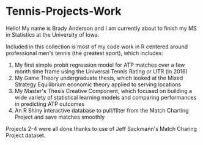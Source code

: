 # Tennis-Projects-Work

Hello! My name is Brady Anderson and I am currently about to finish my MS in Statistics at the University of Iowa.

Included in this collection is most of my code work in R centered around professional men's tennis (the greatest sport), which includes:

1. My first simple probit regression model for ATP matches over a few month time frame using the Universal Tennis Rating or UTR (in 2016)
2. My Game Theory undergraduate thesis, which looked at the Mixed Strategy Equilibrium economic theory applied to serving locations
3. My Master's Thesis Creative Component, which focused on building a wide variety of statistical learning models and comparing performances in predicting ATP outcomes
4. An R Shiny interactive database to pull/filter from the Match Charting Project and save matches smoothly

Projects 2-4 were all done thanks to use of Jeff Sackmann's Match Charing Project dataset.

